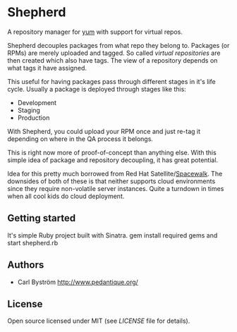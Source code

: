 # Shepherd

A repository manager for [yum](http://en.wikipedia.org/wiki/Yellowdog_Updater,_Modified) with support for virtual repos.

Shepherd decouples packages from what repo they belong to. Packages (or RPMs) are merely uploaded and tagged.
So called *virtual repositories* are then created which also have tags. The view of a repository depends on what tags it have assigned.

This useful for having packages pass through different stages in it's life cycle.
Usually a package is deployed through stages like this:
 * Development
 * Staging
 * Production

With Shepherd, you could upload your RPM once and just re-tag it depending on where in the QA process it belongs.


This is right now more of proof-of-concept than anything else. With this simple idea of package and repository decoupling, it has great potential.

Idea for this pretty much borrowed from Red Hat Satellite/[Spacewalk](http://www.redhat.com/spacewalk/).
The downsides of both of these is that neither supports cloud environments since they require non-volatile server instances.
Quite a turndown in times when all cool kids do cloud deployment.

## Getting started

It's simple Ruby project built with Sinatra. gem install required gems and start shepherd.rb

## Authors

- Carl Bystr&ouml;m <http://www.pedantique.org/>

## License

Open source licensed under MIT (see _LICENSE_ file for details).